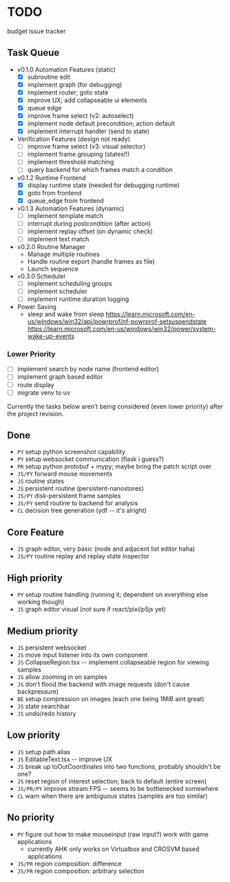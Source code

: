 # TODO

budget issue tracker

## Task Queue

- v0.1.0 Automation Features (static)
  - [x] subroutine edit
  - [x] implement graph (for debugging)
  - [x] implement router; goto state
  - [x] improve UX; add collapseable ui elements
  - [x] queue edge
  - [x] improve frame select (v2: autoselect)
  - [x] implement node default precondition; action default
  - [x] implement interrupt handler (send to state)
- Verification Features (design not ready)
  - [ ] improve frame select (v3: visual selector)
  - [ ] implement frame grouping (states!!)
  - [ ] implement threshold matching
  - [ ] query backend for which frames match a condition
- v0.1.2 Runtime Frontend
  - [x] display runtime state (needed for debugging runtime)
  - [x] goto from frontend
  - [x] queue_edge from frontend
- v0.1.3 Automation Features (dynamic)
  - [ ] implement template match
  - [ ] interrupt during postcondition (after action)
  - [ ] implement replay offset (on dynamic check)
  - [ ] implement text match
- v0.2.0 Routine Manager
  - Manage multiple routines
  - Handle routine export (handle frames as file)
  - Launch sequence
- v0.3.0 Scheduler
  - [ ] implement scheduling groups
  - [ ] implement scheduler
  - [ ] implement runtime duration logging
- Power Saving
  - sleep and wake from sleep
    https://learn.microsoft.com/en-us/windows/win32/api/powrprof/nf-powrprof-setsuspendstate
    https://learn.microsoft.com/en-us/windows/win32/power/system-wake-up-events

### Lower Priority

- [ ] implement search by node name (frontend editor)
- [ ] implement graph based editor
- [ ] route display
- [ ] migrate venv to uv

Currently the tasks below aren't being considered (even lower priority) after
the project revision.

## Done

- `PY` setup python screenshot capability
- `PY` setup websocket communication (flask i guess?)
- `PR` setup python protobuf + mypy; maybe bring the patch script over
- `JS/PY` forward mouse movements
- `JS` routine states
- `JS` persistent routine (persistent-nanostores)
- `JS/PY` disk-persistent frame samples
- `JS/PY` send routine to backend for analysis
- `CL` decision tree generation (ydf -- it's alright)

## Core Feature

- `JS` graph editor, very basic (node and adjacent list editor haha)
- `JS/PY` routine replay and replay state inspector

## High priority

- `PY` setup routine handling (running it; dependent on everything else working though)
- `JS` graph editor visual (not sure if react/pixi/p5js yet)

## Medium priority

- `JS` persistent websocket
- `JS` move input listener into its own component
- `JS` CollapseRegion.tsx -- implement collapseable region for viewing samples
- `JS` allow zooming in on samples
- `JS` don't flood the backend with image requests (don't cause backpressure)
- `BE` setup compression on images (each one being 1MiB aint great)
- `JS` state searchbar
- `JS` undo/redo history

## Low priority

- `JS` setup path alias
- `JS` EditableText.tsx -- improve UX
- `JS` break up toOutCoordinates into two functions, probably shouldn't be one?
- `JS` reset region of interest selection; back to default (entire screen)
- `JS/PR/PY` improve stream FPS -- seems to be bottlenecked somewhere
- `CL` warn when there are ambiguous states (samples are too similar)

## No priority

- `PY` figure out how to make mouseinput (raw input?) work with game applications
  - currently AHK only works on Virtualbox and CROSVM based applications
- `JS/PR` region composition: difference
- `JS/PR` region composition: arbitrary selection
